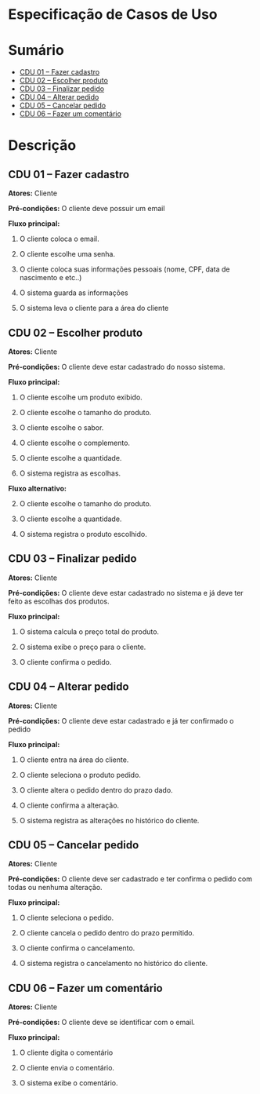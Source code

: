 # Especificação de Casos de Uso

# Sumário
- [CDU 01 – Fazer cadastro](#cdu-01---fazer-cadastro)
- [CDU 02 – Escolher produto](#cdu-02---escolher-produto)
- [CDU 03 – Finalizar pedido](#cdu-03---finalizar-pedido)
- [CDU 04 – Alterar pedido](#cdu-04---alterar-pedido)
- [CDU 05 – Cancelar pedido](#cdu-05---cancelar-pedido)
- [CDU 06 – Fazer um comentário](#cdu-06---fazer-um-comentário)

# Descrição

## CDU 01 – Fazer cadastro

**Atores:** Cliente 

**Pré-condições:** O cliente deve possuir um email

**Fluxo principal:**

1. O cliente coloca o email.

2. O cliente escolhe uma senha.

3. O cliente coloca suas informações pessoais (nome, CPF, data de nascimento e etc..)

4. O sistema guarda as informações

5. O sistema leva o cliente para a área do cliente

## CDU 02 – Escolher produto

**Atores:** Cliente

**Pré-condições:** O cliente deve estar cadastrado do nosso sistema.

**Fluxo principal:**

1. O cliente escolhe um produto exibido.

2. O cliente escolhe o tamanho do produto.

3. O cliente escolhe o sabor.

4. O cliente escolhe o complemento.

5. O cliente escolhe a quantidade.

6. O sistema registra as escolhas.

**Fluxo alternativo:**

2. O cliente escolhe o tamanho do produto.

3. O cliente escolhe a quantidade.

4. O sistema registra o produto escolhido.
   
## CDU 03 – Finalizar pedido

**Atores:** Cliente 

**Pré-condições:** O cliente deve estar cadastrado no sistema e já deve ter feito as escolhas dos produtos.

**Fluxo principal:**

1. O sistema calcula o preço total do produto.

2. O sistema exibe o preço para o cliente.

3. O cliente confirma o pedido.


## CDU 04 – Alterar pedido

**Atores:** Cliente

**Pré-condições:** O cliente deve estar cadastrado e já ter confirmado o pedido

**Fluxo principal:** 

1. O cliente entra na área do cliente.

2. O cliente seleciona o produto pedido.

3. O cliente altera o pedido dentro do prazo dado.

4. O cliente confirma a alteração.

5. O sistema registra as alterações no histórico do cliente.

## CDU 05 – Cancelar pedido

**Atores:** Cliente 

**Pré-condições:** O cliente deve ser cadastrado e ter confirma o pedido com todas ou nenhuma alteração.

**Fluxo principal:**

1. O cliente seleciona o pedido.

2. O cliente cancela o pedido dentro do prazo permitido.

3. O cliente confirma o cancelamento.

4. O sistema registra o cancelamento no histórico do cliente.



## CDU 06 – Fazer um comentário

**Atores:** Cliente 

**Pré-condições:** O cliente deve se identificar com o email.

**Fluxo principal:**

1. O cliente digita o comentário

2. O cliente envia o comentário.

3. O sistema exibe o comentário.


